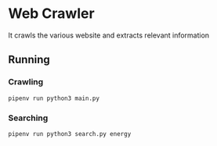 # Web Crawler
It crawls the various website and extracts relevant information

## Running

### Crawling
```
pipenv run python3 main.py
```

### Searching
```
pipenv run python3 search.py energy
```
